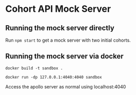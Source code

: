 # Cohort API Mock Server

## Running the mock server directly

Run `npm start` to get a mock server with two initial cohorts.

## Running the mock server via docker

`docker build -t sandbox .`

`docker run -dp 127.0.0.1:4040:4040 sandbox`

Access the apollo server as normal using localhost:4040
